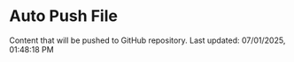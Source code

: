 # Auto Push File

Content that will be pushed to GitHub repository.
Last updated: 07/01/2025, 01:48:18 PM